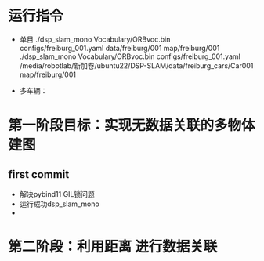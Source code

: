 # 运行指令
+ 单目
./dsp_slam_mono Vocabulary/ORBvoc.bin configs/freiburg_001.yaml data/freiburg/001 map/freiburg/001
./dsp_slam_mono Vocabulary/ORBvoc.bin configs/freiburg_001.yaml /media/robotlab/新加卷/ubuntu22/DSP-SLAM/data/freiburg_cars/Car001 map/freiburg/001

+ 多车辆：
  


# 第一阶段目标：实现无数据关联的多物体建图


## first commit
+ 解决pybind11 GIL锁问题
+ 运行成功dsp_slam_mono
+ 


# 第二阶段：利用距离 进行数据关联